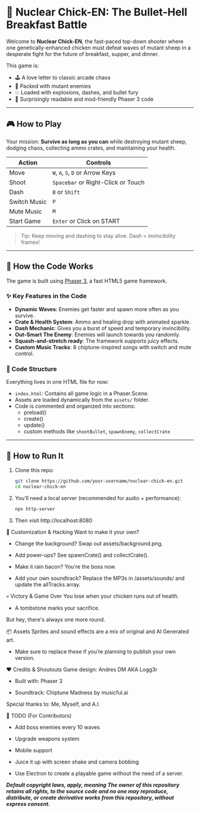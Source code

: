 # 🐔 Nuclear Chick-EN: The Bullet-Hell Breakfast Battle

Welcome to **Nuclear Chick-EN**, the fast-paced top-down shooter where one genetically-enhanced chicken must defeat waves of mutant sheep in a desperate fight for the future of breakfast, supper, and dinner.

This game is:
- 🕹️ A love letter to classic arcade chaos
- 🐑 Packed with mutant enemies
- 💥 Loaded with explosions, dashes, and bullet fury
- 🧠 Surprisingly readable and mod-friendly Phaser 3 code

---

## 🎮 How to Play

Your mission: **Survive as long as you can** while destroying mutant sheep, dodging chaos, collecting ammo crates, and maintaining your health.

| Action        | Controls                            |
|---------------|-------------------------------------|
| Move          | `W`, `A`, `S`, `D` or Arrow Keys    |
| Shoot         | `Spacebar` or Right-Click or  Touch |
| Dash          | `B` or `Shift`                      |
| Switch Music  | `P`                                 |
| Mute Music    | `M`                                 |
| Start Game    | `Enter` or Click on START           |

> Tip: Keep moving and dashing to stay alive. Dash = invincibility frames!

---

## 🧠 How the Code Works

The game is built using [Phaser 3](https://phaser.io), a fast HTML5 game framework.

### ✨ Key Features in the Code

- **Dynamic Waves**: Enemies get faster and spawn more often as you survive.
- **Crate & Health System**: Ammo and healing drop with animated sparkle.
- **Dash Mechanic**: Gives you a burst of speed and temporary invincibility.
- **Out-Smart The Enemy**: Enemies will launch towards you randomly.
- **Squash-and-stretch ready**: The framework supports juicy effects.
- **Custom Music Tracks**: 8 chiptune-inspired songs with switch and mute control.

### 📁 Code Structure

Everything lives in one HTML file for now:

- `index.html`: Contains all game logic in a Phaser.Scene.
- Assets are loaded dynamically from the `assets/` folder.
- Code is commented and organized into sections:
  - preload()
  - create()
  - update()
  - custom methods like `shootBullet`, `spawnEnemy`, `collectCrate`

---

## 🚀 How to Run It

1. Clone this repo:

   ```bash
   git clone https://github.com/your-username/nuclear-chick-en.git
   cd nuclear-chick-en

2. You'll need a local server (recommended for audio + performance):

   ```bash
   npx http-server

4. Then visit http://localhost:8080


🐣 Customization & Hacking
Want to make it your own?

  - Change the background? Swap out assets/background.png.

  - Add power-ups? See spawnCrate() and collectCrate().

  - Make it rain bacon? You're the boss now.

  - Add your own soundtrack? Replace the MP3s in /assets/sounds/ and update the allTracks array.


💀 Victory & Game Over
You lose when your chicken runs out of health.

  - A tombstone marks your sacrifice.

But hey, there's always one more round.


📦 Assets
Sprites and sound effects are a mix of original and AI Generated art.

  - Make sure to replace these if you’re planning to publish your own version.


❤️ Credits & Shoutouts
Game design: Andres DM AKA Logg3r

  - Built with: Phaser 3

  - Soundtrack: Chiptune Madness by musicful.ai

Special thanks to: Me, Myself, and A.I.


🧪 TODO (For Contributors)

   - Add boss enemies every 10 waves

   - Upgrade weapons system

   - Mobile support

   - Juice it up with screen shake and camera bobbing

   - Use Electron to create a playable game without the need of a server.

***Default copyright laws, apply, meaning
The owner of this repository retains all rights, to the source code and no one may reproduce, 
distribute, or create derivative works from this repository, without express consent.***
